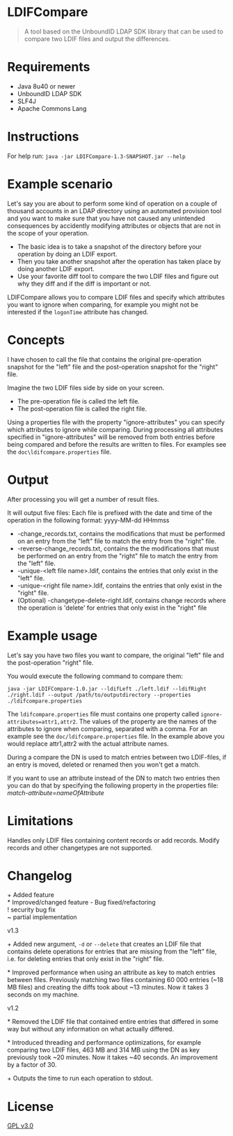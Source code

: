 # LDIFCompare

> A tool based on the UnboundID LDAP SDK library that can be used to compare two LDIF files and output the differences.

# Requirements

- Java 8u40 or newer
- UnboundID LDAP SDK
- SLF4J
- Apache Commons Lang

# Instructions

For help run:
`java -jar LDIFCompare-1.3-SNAPSHOT.jar --help`

# Example scenario

Let's say you are about to perform some kind of operation on a couple of thousand 
accounts in an LDAP directory using an automated provision tool and you want to make
sure that you have not caused any unintended consequences by accidently modifying
attributes or objects that are not in the scope of your operation.

- The basic idea is to take a snapshot of the directory before your operation by doing an LDIF export.
- Then you take another snapshot after the operation has taken place by doing another LDIF export.
- Use your favorite diff tool to compare the two LDIF files and figure out why they diff and if the diff is important or not.

LDIFCompare allows you to compare LDIF files and specify which attributes you 
want to ignore when comparing, for example you might not be interested if the 
`logonTime` attribute has changed.

# Concepts

I have chosen to call the file that contains the original pre-operation snapshot for the "left" file and the post-operation snapshot for the "right" file.

Imagine the two LDIF files side by side on your screen.
- The pre-operation file is called the left file.
- The post-operation file is called the right file.

Using a properties file with the property "ignore-attributes" you can specify which attributes to ignore while comparing.
During processing all attributes specified in "ignore-attributes" will be removed from both entries before being compared and before the results are written to files.
For examples see the `doc\ldifcompare.properties` file.

# Output

After processing you will get a number of result files.

It will output five files:
Each file is prefixed with the date and time of the operation in the following format:
yyyy-MM-dd HHmmss

- -change_records.txt, contains the modifications that must be performed on an entry from the "left" file to match the entry from the "right" file.
- -reverse-change_records.txt, contains the the modifications that must be performed on an entry from the "right" file to match the entry from the "left" file.
- -unique-\<left file name>.ldif, contains the entries that only exist in the "left" file.
- -unique-\<right file name>.ldif, contains the entries that only exist in the "right" file. 
- (Optional) -changetype-delete-right.ldif, contains change records where the operation is 'delete' for entries that only exist in the "right" file

# Example usage

Let's say you have two files you want to compare, the original "left" file and the post-operation "right" file.

You would execute the following command to compare them:

`java -jar LDIFCompare-1.0.jar --ldifLeft ./left.ldif --ldifRight ./right.ldif --output /path/to/outputdirectory --properties ./ldifcompare.properties`

The `ldifcompare.properties` file must contains one property called `ignore-attributes=attr1,attr2`.
The values of the property are the names of the attributes to ignore when comparing, separated with a comma.
For an example see the `doc/ldifcompare.properties` file.
In the example above you would replace attr1,attr2 with the actual attribute names.

During a compare the DN is used to match entries between two LDIF-files, if an entry is moved, deleted or renamed then you won't get a match.

If you want to use an attribute instead of the DN to match two entries then you can do that by specifying the following property in the properties file:
*match-attribute=nameOfAttribute*

# Limitations

Handles only LDIF files containing content records or add records. Modify records and other changetypes are not supported.

# Changelog

 \+ Added feature            
 \* Improved/changed feature 
 \- Bug fixed/refactoring    
 ! security bug fix         
 ~ partial implementation   

v1.3

\+ Added new argument, `-d` or `--delete` that creates an LDIF file that contains delete operations for entries that are missing from the "left" file, i.e. for deleting entries that only exist in the "right" file.

\* Improved performance when using an attribute as key to match entries between files. Previously matching two files containing 60 000 entries (~18 MB files) and creating the diffs took about ~13 minutes. Now it takes 3 seconds on my machine.

v1.2

\* Removed the LDIF file that contained entire entries that differed in some way but without any information on what actually differed.

\* Introduced threading and performance optimizations, for example comparing two LDIF files, 463 MB and 314 MB using the DN as key previously took ~20 minutes. Now it takes ~40 seconds. An improvement by a factor of 30.

\+ Outputs the time to run each operation to stdout.



# License

[GPL v3.0](http://www.gnu.org/licenses/gpl-3.0.txt)
